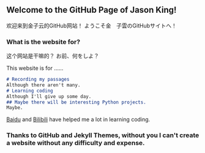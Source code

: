 ## Welcome to the GitHub Page of Jason King!
欢迎来到金子云的GitHub网站！
ようこそ金　子雲のGitHubサイトへ！

### What is the website for?
这个网站是干嘛的？
お前、何をしよ？

This website is for ……

```markdown
# Recording my passages
Although there aren't many.
# Learning coding
Although I'll give up some day.
## Maybe there will be interesting Python projects.
Maybe.
```

[Baidu](https://www.baidu.com) and [Bilibili](https://www.bilibili.com) have helped me a lot in learning coding.

### Thanks to GitHub and Jekyll Themes, without you I can't create a website without any difficulty and expense.
